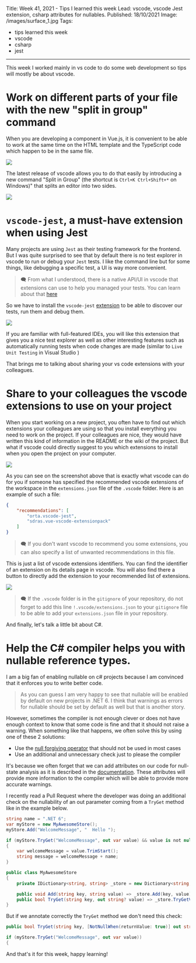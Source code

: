 Title: Week 41, 2021 - Tips I learned this week
Lead: vscode, vscode Jest extension, csharp attributes for nullables.
Published: 18/10/2021
Image: /images/surface_1.jpg
Tags:
  - tips learned this week
  - vscode
  - csharp
  - jest
---

This week I worked mainly in vs code to do some web development so tips will mostly be about vscode.

# Work on different parts of your file with the new "split in group" command

When you are developing a component in Vue.js, it is convenient to be able to work at the same time on the HTML template and the TypeScript code which happen to be in the same file.

<img src="/posts/images/w412021tips_vscode_1.png" class="img-fluid centered-img">  

The latest release of vscode allows you to do that easily by introducing a new command "Split in Group" (the shortcut is `Ctrl+K Ctrl+Shift+*` on Windows)" that splits an editor into two sides.

<img src="/posts/images/w412021tips_vscode_2.png" class="img-fluid centered-img">  

# `vscode-jest`, a must-have extension when using Jest

Many projects are using `Jest` as their testing framework for the frontend. But I was quite surprised to see that by default there is no test explorer in vscode to run or debug your `Jest` tests. I like the command line but for some things, like debugging a specific test, a UI is way more convenient. 

> 🗨 From what I understood, there is a native API/UI in vscode that extensions can use to help you managed your tests. You can learn about that [here](https://code.visualstudio.com/api/extension-guides/testing) 

So we have to install the `vscode-jest` [extension](https://github.com/jest-community/vscode-jest) to be able to discover our tests, run them and debug them. 

<img src="/posts/images/w412021tips_jest_1.png" class="img-fluid centered-img">  

If you are familiar with full-featured IDEs, you will like this extension that gives you a nice test explorer as well as other interesting features such as automatically running tests when code changes are made (similar to `Live Unit Testing` in Visual Studio )

That brings me to talking about sharing your vs code extensions with your colleagues.

# Share to your colleagues the vscode extensions to use on your project

When you start working on a new project, you often have to find out which extensions your colleagues are using so that you install everything you need to work on the project. If your colleagues are nice, they would have written this kind of information in the README or the wiki of the project. But what if vscode could directly suggest to you which extensions to install when you open the project on your computer.

<img src="/posts/images/w412021tips_vscode_3.png" class="img-fluid centered-img">  

As you can see on the screenshot above that is exactly what vscode can do for you if someone has specified the recommended vscode extensions of the workspace in the `extensions.json` file of the `.vscode` folder.
Here is an example of such a file:

```json
{
    "recommendations": [
        "orta.vscode-jest",
        "sdras.vue-vscode-extensionpack"
    ]
}
```

> 🗨 If you don't want vscode to recommend you some extensions, you can also specify a list of unwanted recommendations in this file.

This is just a list of vscode extensions identifiers. You can find the identifier of an extension on its details page in vscode. You will also find there a button to directly add the extension to your recommended list of extensions.

<img src="/posts/images/w412021tips_vscode_4.png" class="img-fluid centered-img">  

>🗨 If the `.vscode` folder is in the `gitignore` of your repository, do not forget to add this line `!.vscode/extensions.json` to your `gitignore` file to be able to add your `extensions.json` file in your repository.

And finally, let's talk a little bit about C#.

# Help the C# compiler helps you with nullable reference types.

I am a big fan of enabling nullable on c# projects because I am convinced that it enforces you to write better code. 

>As you can guess I am very happy to see that nullable will be enabled by default on new projects in .NET 6.  I think that warnings as errors for nullable should be set by default as well but that is another story.

However, sometimes the compiler is not enough clever or does not have enough context to know that some code is fine and that it should not raise a warning. When something like that happens, we often solve this by using one of these 2 solutions:
- Use the [null forgiving operator](https://docs.microsoft.com/en-us/dotnet/csharp/language-reference/operators/null-forgiving) that should not be used in most cases
- Use an additional and unnecessary check just to please the compiler

It's because we often forget that we can add attributes on our code for null-state analysis as it is described in the [documentation](https://docs.microsoft.com/en-us/dotnet/csharp/language-reference/attributes/nullable-analysis). These attributes will provide more information to the compiler which will be able to provide more accurate warnings.

I recently read a Pull Request where the developer was doing an additional check on the nullability of an out parameter coming from a `TryGet` method like in the example below.
 
```csharp
string name = ".NET 6";
var myStore = new MyAwesomeStore();
myStore.Add("WelcomeMessage", "  Hello ");

if (myStore.TryGet("WelcomeMessage", out var value) && value is not null)
{
    var welcomeMessage = value.TrimStart();
    string message = welcomeMessage + name;
}

public class MyAwesomeStore
{
    private IDictionary<string, string> _store = new Dictionary<string, string>();

    public void Add(string key, string value) => _store.Add(key, value);
    public bool TryGet(string key, out string? value) => _store.TryGetValue(key, out value);
}
```

But if we annotate correctly the `TryGet` method we don't need this check: 
```csharp
public bool TryGet(string key, [NotNullWhen(returnValue: true)] out string? value) => _store.TryGetValue(key, out value);
```

```csharp
if (myStore.TryGet("WelcomeMessage", out var value))
{
```

And that's it for this week, happy learning!